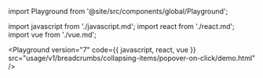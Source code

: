 import Playground from '@site/src/components/global/Playground';

import javascript from './javascript.md';
import react from './react.md';
import vue from './vue.md';

<Playground
  version="7"
  code={{ javascript, react, vue }}
  src="usage/v1/breadcrumbs/collapsing-items/popover-on-click/demo.html"
/>

